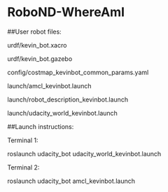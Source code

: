 # RoboND-WhereAmI

##User robot files:

urdf/kevin_bot.xacro

urdf/kevin_bot.gazebo

config/costmap_kevinbot_common_params.yaml

launch/amcl_kevinbot.launch

launch/robot_description_kevinbot.launch

launch/udacity_world_kevinbot.launch


##Launch instructions:

Terminal 1:

  roslaunch udacity_bot udacity_world_kevinbot.launch

Terminal 2:

  roslaunch udacity_bot amcl_kevinbot.launch
